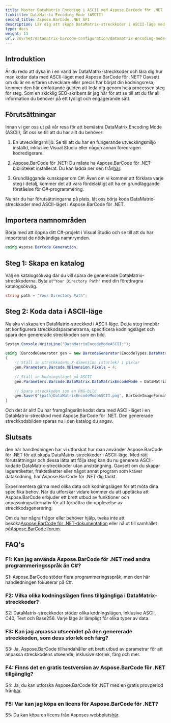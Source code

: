```yaml
---
title: Master DataMatrix Encoding i ASCII med Aspose.BarCode för .NET
linktitle: DataMatrix Encoding Mode (ASCII)
second_title: Aspose.BarCode .NET API
description: Lär dig att skapa DataMatrix-streckkoder i ASCII-läge med Aspose.BarCode för .NET. Steg-för-steg-guide för utvecklare.
type: docs
weight: 13
url: /sv/net/datamatrix-barcode-configuration/datamatrix-encoding-mode-ascii/
---
```

## Introduktion

Är du redo att dyka in i en värld av DataMatrix-streckkoder och lära dig hur man kodar data med ASCII-läget med Aspose.BarCode för .NET? Oavsett om du är en erfaren utvecklare eller precis har börjat din kodningsresa, kommer den här omfattande guiden att leda dig genom hela processen steg för steg. Som en skicklig SEO-skribent är jag här för att se till att du får all information du behöver på ett tydligt och engagerande sätt.

## Förutsättningar

Innan vi ger oss ut på vår resa för att bemästra DataMatrix Encoding Mode (ASCII), låt oss se till att du har allt du behöver:

1. En utvecklingsmiljö: Se till att du har en fungerande utvecklingsmiljö inställd, inklusive Visual Studio eller någon annan föredragen kodredigerare.

2.  Aspose.BarCode för .NET: Du måste ha Aspose.BarCode för .NET-biblioteket installerat. Du kan ladda ner den från[här](https://releases.aspose.com/barcode/net/).

3. Grundläggande kunskaper om C#: Även om vi kommer att förklara varje steg i detalj, kommer det att vara fördelaktigt att ha en grundläggande förståelse för C#-programmering.

Nu när du har förutsättningarna på plats, låt oss börja koda DataMatrix-streckkoder med ASCII-läget i Aspose.BarCode för .NET.

## Importera namnområden

Börja med att öppna ditt C#-projekt i Visual Studio och se till att du har importerat de nödvändiga namnrymden.

```csharp
using Aspose.BarCode.Generation;
```

## Steg 1: Skapa en katalog

 Välj en katalogsökväg där du vill spara de genererade DataMatrix-streckkoderna. Byta ut`"Your Directory Path"` med din föredragna katalogsökväg.

```csharp
string path = "Your Directory Path";
```

## Steg 2: Koda data i ASCII-läge

Nu ska vi skapa en DataMatrix-streckkod i ASCII-läge. Detta steg innebär att konfigurera streckkodsparametrarna, specificera kodningsläget och spara den genererade streckkoden som en bild.

```csharp
System.Console.WriteLine("DataMatrixEncodeModeASCII:");

using (BarcodeGenerator gen = new BarcodeGenerator(EncodeTypes.DataMatrix, "Aspose"))
{
    // Ställ in streckkodens X-dimension (storlek) i pixlar
    gen.Parameters.Barcode.XDimension.Pixels = 4;
    
    // Ställ in kodningsläget på ASCII
    gen.Parameters.Barcode.DataMatrix.DataMatrixEncodeMode = DataMatrixEncodeMode.ASCII;
    
    // Spara streckkoden som en PNG-bild
    gen.Save($"{path}DataMatrixEncodeModeASCII.png", BarCodeImageFormat.Png);
}
```

Och det är allt! Du har framgångsrikt kodat data med ASCII-läget i en DataMatrix-streckkod med Aspose.BarCode för .NET. Den genererade streckkodsbilden sparas nu i den katalog du angav.

## Slutsats

den här handledningen har vi utforskat hur man använder Aspose.BarCode för .NET för att skapa DataMatrix-streckkoder i ASCII-läge. Med rätt förutsättningar och dessa lätta att följa steg kan du nu generera ASCII-kodade DataMatrix-streckkoder utan ansträngning. Oavsett om du skapar lageretiketter, fraktetiketter eller något annat program som kräver datakodning, har Aspose.BarCode för .NET dig täckt.

Experimentera gärna med olika data och kodningslägen för att möta dina specifika behov. När du utforskar vidare kommer du att upptäcka att Aspose.BarCode erbjuder ett brett utbud av funktioner och anpassningsalternativ för att förbättra din upplevelse av streckkodsgenerering.

 Om du har några frågor eller behöver hjälp, tveka inte att besöka[Aspose.BarCode för .NET-dokumentation](https://reference.aspose.com/barcode/net/) eller nå ut till samhället på[Aspose.BarCode forum](https://forum.aspose.com/c/barcode/13).

## FAQ's

### F1: Kan jag använda Aspose.BarCode för .NET med andra programmeringsspråk än C#?

S1: Aspose.BarCode stöder flera programmeringsspråk, men den här handledningen fokuserar på C#.

### F2: Vilka olika kodningslägen finns tillgängliga i DataMatrix-streckkoder?

S2: DataMatrix-streckkoder stöder olika kodningslägen, inklusive ASCII, C40, Text och Base256. Varje läge är lämpligt för olika typer av data.

### F3: Kan jag anpassa utseendet på den genererade streckkoden, som dess storlek och färg?

S3: Ja, Aspose.BarCode tillhandahåller ett brett utbud av parametrar för att anpassa streckkodens utseende, inklusive storlek, färg och mer.

### F4: Finns det en gratis testversion av Aspose.BarCode för .NET tillgänglig?

 S4: Ja, du kan utforska Aspose.BarCode för .NET med en gratis provperiod från[här](https://releases.aspose.com/).

### F5: Var kan jag köpa en licens för Aspose.BarCode för .NET?

 S5: Du kan köpa en licens från Asposes webbplats[här](https://purchase.aspose.com/buy).